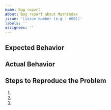 ```yaml
---
name: Bug report
about: Bug report about MathIndex
issue: '[issue number (e.g : #00)]'
labels: ''
assignees: ''
---
```


## Expected Behavior


## Actual Behavior


## Steps to Reproduce the Problem

  1.
  2.
  3.
